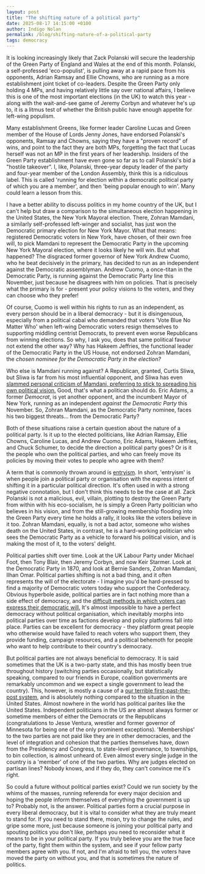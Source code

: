 ```yaml
---
layout: post
title: "The shifting nature of a political party"
date: 2025-08-17 14:15:00 +0100
author: Indigo Nolan
permalink: /blog/shifting-nature-of-a-political-party
tags: democracy
---
```

It is looking increasingly likely that Zack Polanski will secure the leadership of the Green Party of England and Wales at the end of this month. Polanski, a self-professed 'eco-populist', is pulling away at a rapid pace from his opponents, Adrian Ramsay and Ellie Chowns, who are running as a more establishment joint ticket of co-leaders. Despite the Green Party only holding 4 MPs, and having relatively little say over national affairs, I believe this is one of the most important elections (in the UK) to watch this year - along with the wait-and-see game of Jeremy Corbyn and whatever he's up to, it is a litmus test of whether the British public have enough appetite for left-wing populism.

Many establishment Greens, like former leader Caroline Lucas and Green member of the House of Lords Jenny Jones, have endorsed Polanski's opponents, Ramsay and Chowns, saying they have a "proven record" of wins, and point to the fact they are both MPs, forgetting the fact that Lucas herself was not an MP in the first years of her leadership. Insiders of the Green Party establishment have even gone so far as to call Polanski's bid a "hostile takeover". I, like, Polanski, three-year deputy leader of the party and four-year member of the London Assembly, think this is a ridiculous label. This is called 'running for election within a democratic political party of which you are a member', and then 'being popular enough to win'. Many could learn a lesson from this.

I have a better ability to discuss politics in my home country of the UK, but I can't help but draw a comparison to the simultaneous election happening in the United States, the New York Mayoral election. There, Zohran Mamdani, a similarly self-professed left-winger and socialist, has just won the Democratic primary election for New York Mayor. What that means: registered Democratic voters in New York, have chosen, of their own free will, to pick Mamdani to represent the Democratic Party in the upcoming New York Mayoral election, where it looks likely he will win. But what happened? The disgraced former governor of New York Andrew Cuomo, who he beat decisively in the primary, has decided to run as an independent against the Democratic assemblyman. Andrew Cuomo, a once-titan in the Democratic Party, is running against the Democratic Party line this November, just because he disagrees with him on policies. That is precisely what the primary is for - present your policy visions to the voters, and they can choose who they prefer!

Of course, Cuomo is well within his rights to run as an independent, as every person should be in a liberal democracy - but it is disingenuous, especially from a political cabal who demanded that voters 'Vote Blue No Matter Who' when left-wing Democratic voters resign themselves to supporting middling centrist Democrats, to prevent even worse Republicans from winning elections. So why, I ask you, does that same political favour not extend the other way? Why has Hakeem Jeffries, the functional leader of the Democratic Party in the US House, not endorsed Zohran Mamdani, the _chosen nominee for the Democratic Party in the election?_

Who else is Mamdani running against? A Republican, granted, Curtis Sliwa, but Sliwa is far from his most influential opponent, and Sliwa has even [slammed personal criticism of Mamdani, preferring to stick to spreading his own political vision.](https://www.youtube.com/watch?v=PUNmXAiPemw) Good, that's what a politican should do. Eric Adams, a former _Democrat_, is yet another opponent, and the incumbent Mayor of New York, running as an independent _against the Democratic Party_ this November. So, Zohran Mamdani, as the Democratic Party nominee, faces his two biggest threats... from the Democratic Party?

Both of these situations raise a certain question about the nature of a political party. Is it up to the elected politicians, like Adrian Ramsay, Ellie Chowns, Caroline Lucas, and Andrew Cuomo, Eric Adams, Hakeem Jeffries, and Chuck Schumer, to decide the direction a political party goes? Or is it the people who own the political parties, and who can freely move its policies by moving their votes to people who agree with them?

A term that is commonly thrown around is [entryism](https://en.wikipedia.org/wiki/Entryism). In short, 'entryism' is when people join a political party or organisation with the express intent of shifting it in a particular political direction. It's often used in with a strong negative connotation, but I don't think this needs to be the case at all. Zack Polanski is not a malicious, evil, villain, plotting to destroy the Green Party from within with his eco-socialism, he is simply a Green Party politician who believes in his vision, and from the still-growing membership flooding into the Green Party every time he holds a rally, it looks like the voters believe in it too. Zohran Mamdani, equally, is not a bad actor, someone who wishes death on the United States, in contrast, he is a hard-working politician who sees the Democratic Party as a vehicle to forward his political vision, and is making the most of it, to the voters' delight.

Political parties shift over time. Look at the UK Labour Party under Michael Foot, then Tony Blair, then Jeremy Corbyn, and now Keir Starmer. Look at the Democratic Party in 1870, and look at Bernie Sanders, Zohran Mamdani, Ilhan Omar. Political parties shifting is not a bad thing, and it often represents the will of the electorate - I imagine you'd be hard-pressed to find a majority of Democratic voters today who support the Confederacy. Obvious hyperbole aside, political parties are in fact nothing more than a side effect of democracy, and the [difficult methods in which voters can express their democratic will.](https://indigonolan.com/blog/posts/first-past-the-post-broken) It's almost impossible to have a perfect democracy without political organisation, which inevitably morphs into political parties over time as factions develop and policy platforms fall into place. Parties can be excellent for democracy - they platform great people who otherwise would have failed to reach voters who support them, they provide funding, campaign resources, and a political behemoth for people who want to help contribute to their country's democracy.

But political parties are not always beneficial to democracy. It is said sometimes that the UK is a two-party state, and this has mostly been true throughout history (switching parties occasionally, but statistically speaking, compared to our friends in Europe, coalition governments are remarkably uncommon and we expect a single government to lead the country). This, however, is mostly a cause of a [our terrible first-past-the-post system](https://indigonolan.com/blog/posts/first-past-the-post-broken), and is absolutely nothing compared to the situation in the United States. Almost nowhere in the world has political parites like the United States. Independent politicians in the US are almost always former or sometime members of either the Democrats or the Republicans (congratulations to Jesse Ventura, wrestler and former governor of Minnesota for being one of the only prominent exceptions). 'Memberships' to the two parties are not paid like they are in other democracies, and the level of integration and cohesion that the parties themselves have, down from the Presidency and Congress, to state-level governance, to townships, to bin collection, is almost unheard of. Even almost every single judge in the country is a 'member' of one of the two parties. Why are judges elected on partisan lines? Nobody knows, and if they do, they can't convince me it's right.

So could a future without political parties exist? Could we run society by the whims of the masses, running referenda for every major decision and hoping the people inform themselves of everything the government is up to? Probably not, is the answer. Political parties form a crucial purpose in every liberal democracy, but it is vital to consider what they are truly meant to stand for. If you need to stand there, moan, try to change the rules, and gripe some more, just because someone is joining your political party and spouting politics you don't like, perhaps you need to reconsider what it means to be in your political party. If you truly believe you are the true face of the party, fight them within the system, and see if your fellow party members agree with you. If not, and I'm afraid to tell you, the voters have moved the party on without you, and that is sometimes the nature of politics.
